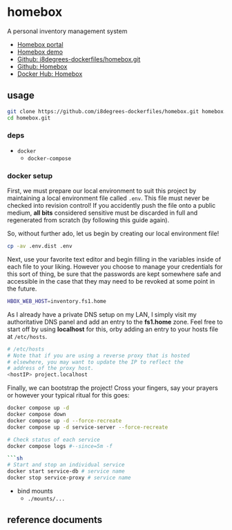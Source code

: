 
# homebox

A personal inventory management system

- [Homebox portal][10]
- [Homebox demo][4]
- [Github: i8degrees-dockerfiles/homebox.git][0]
- [Github: Homebox][1]
- [Docker Hub: Homebox][2]

## usage

```sh
git clone https://github.com/i8degrees-dockerfiles/homebox.git homebox.git
cd homebox.git
```

### deps

- `docker`
  * `docker-compose`

### docker setup

First, we must prepare our local environment to suit this
project by maintaining a local environment file called `.env`. This file must
never be checked into revision control! If you accidently push the file onto
a public medium, **all bits** considered sensitive must be discarded in full
and regenerated from scratch (by following this guide again).

So, without further ado, let us begin by creating our local environment file!

```sh
cp -av .env.dist .env
```

Next, use your favorite text editor and begin filling in the
variables inside of each file to your liking. However you choose
to manage your credentials for this sort of thing, be sure that the
passwords are kept somewhere safe and accessible in the case that they may
need to be revoked at some point in the future.

```sh
HBOX_WEB_HOST=inventory.fs1.home
```

As I already have a private DNS setup on my LAN, I simply
visit my authoritative DNS panel and add an entry to the
**fs1.home** zone. Feel free to start off by using
**localhost** for this, orby adding an entry to your hosts
file at `/etc/hosts`.

```sh
# /etc/hosts
# Note that if you are using a reverse proxy that is hosted
# elsewhere, you may want to update the IP to reflect the
# address of the proxy host.
<hostIP> project.localhost
```

Finally, we can bootstrap the project! Cross your fingers, say
your prayers or however your typical ritual for this goes:

```sh
docker compose up -d
docker compose down
docker compose up -d --force-recreate
docker compose up -d service-server --force-recreate
```

```sh
# Check status of each service
docker compose logs #--since=5m -f

```sh
# Start and stop an individual service
docker start service-db # service name
docker stop service-proxy # service name
```

- bind mounts
  * `./mounts/...`

## reference documents

[0]: https://github.com/i8degrees-dockerfiles/homebox
[1]: https://github.com/sysadminsmedia/homebox/
[2]: https://hub.docker.com/r/sysadminsmedia/homebox/tags
[3]: https://homebox.software/en/configure
[4]: https://demo.homebox.software/
[10]: https://inventory.fs1.home/
